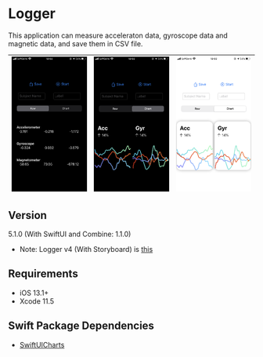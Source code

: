 #  Logger

This application can measure acceleraton data, gyroscope data and magnetic data, and save them in CSV file.


![screen](materials/IMG_3838.PNG) | ![screen_chart](materials/IMG_3837.PNG) | ![screen_chart_light](materials/IMG_3836.PNG)
:-:|:-:|:-:

## Version
5.1.0
(With SwiftUI and Combine: 1.1.0)

- Note: Logger v4 (With Storyboard) is [this](https://github.com/Shakshi3104/LoggerGit)

## Requirements
- iOS 13.1+
- Xcode 11.5

## Swift Package Dependencies
- [SwiftUICharts](https://github.com/AppPear/ChartView)

